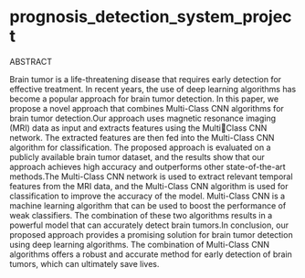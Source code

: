 # prognosis_detection_system_project

ABSTRACT

Brain tumor is a life-threatening disease that requires early detection for effective treatment. In recent years, the use of deep learning algorithms has become a popular approach for brain tumor detection. In this paper, we propose a novel approach that 
combines Multi-Class CNN algorithms for brain tumor detection.Our approach uses magnetic resonance imaging (MRI) data as input and extracts features using the MultiClass CNN network. The extracted features are then fed into the Multi-Class CNN 
algorithm for classification. The proposed approach is evaluated on a publicly available brain tumor dataset, and the results show that our approach achieves high accuracy and outperforms other state-of-the-art methods.The Multi-Class CNN network is used to 
extract relevant temporal features from the MRI data, and the Multi-Class CNN algorithm is used for classification to improve the accuracy of the model. Multi-Class CNN is a machine learning algorithm that can be used to boost the performance of weak classifiers. The combination of these two algorithms results in a powerful model 
that can accurately detect brain tumors.In conclusion, our proposed approach provides a promising solution for brain tumor detection using deep learning algorithms. The combination of Multi-Class CNN algorithms offers a robust and accurate method for 
early detection of brain tumors, which can ultimately save lives.
